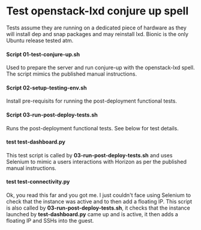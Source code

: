 # Test openstack-lxd conjure up spell

Tests assume they are running on a dedicated piece of hardware as they will
install dep and snap packages and may reinstall lxd. Bionic is the only Ubuntu
release tested atm.

#### Script 01-test-conjure-up.sh

Used to prepare the server and run conjure-up with the openstack-lxd spell. The
script mimics the published manual instructions.

#### Script 02-setup-testing-env.sh

Install pre-requisits for running the post-deployment functional tests.

#### Script 03-run-post-deploy-tests.sh

Runs the post-deployment functional tests. See below for test details.

#### test test-dashboard.py

This test script is called by **03-run-post-deploy-tests.sh** and uses Selenium
to mimic a users interactions with Horizon as per the published manual
instructions.

#### test test-connectivity.py

Ok, you read this far and you got me. I just couldn't face using Selenium to
check that the instance was active and to then add a floating IP. This script
is also called by **03-run-post-deploy-tests.sh**, it checks that the instance
launched by **test-dashboard.py** came up and is active, it then adds a
floating IP and SSHs into the guest.
